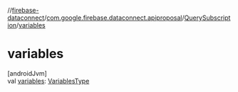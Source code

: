 //[firebase-dataconnect](../../../index.md)/[com.google.firebase.dataconnect.apiproposal](../index.md)/[QuerySubscription](index.md)/[variables](variables.md)

# variables

[androidJvm]\
val [variables](variables.md): [VariablesType](index.md)
